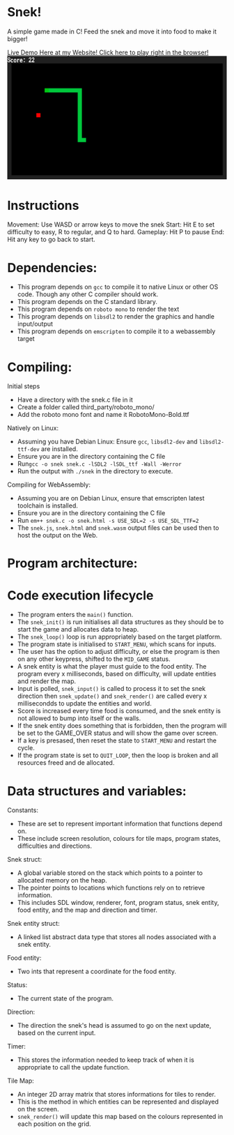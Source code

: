 # Snek!
A simple game made in C!
Feed the snek and move it into food to make it bigger!

[Live Demo Here at my Website! Click here to play right in the browser!](https://ashtheamin.github.io/snek/snek.html)
![Snek](screenshot.png)

# Instructions
Movement: Use WASD or arrow keys to move the snek
Start: Hit E to set difficulty to easy, R to regular, and Q to hard.
Gameplay: Hit P to pause
End: Hit any key to go back to start.

# Dependencies:
- This program depends on `gcc` to compile it to native Linux or other OS code. Though any other C compiler should work.
- This program depends on the C standard library.
- This program depends on `roboto mono` to render the text
- This program depends on `libsdl2` to render the graphics and handle input/output
- This program depends on `emscripten` to compile it to a webassembly target

# Compiling:
Initial steps
- Have a directory with the snek.c file in it
- Create a folder called third_party/roboto_mono/
- Add the roboto mono font and name it RobotoMono-Bold.ttf

Natively on Linux:
- Assuming you have Debian Linux: Ensure `gcc`, `libsdl2-dev` and `libsdl2-ttf-dev` are installed.
- Ensure you are in the directory containing the C file
- Run`gcc -o snek snek.c -lSDL2 -lSDL_ttf -Wall -Werror`
- Run the output with `./snek` in the directory to execute.

Compiling for WebAssembly:
- Assuming you are on Debian Linux, ensure that emscripten latest toolchain is installed.
- Ensure you are in the directory containing the C file
- Run `em++ snek.c -o snek.html -s USE_SDL=2 -s USE_SDL_TTF=2`
- The `snek.js`, `snek.html` and `snek.wasm` output files can be used then to host the output on the Web.

# Program architecture:

# Code execution lifecycle
- The program enters the `main()` function.
- The `snek_init()` is run initialises all data structures as they should be to start the game and allocates data to heap.
- The `snek_loop()` loop is run appropriately based on the target platform.
- The program state is initialised to `START_MENU`, which scans for inputs.
- The user has the option to adjust difficulty, or else the program is then on any other keypress, shifted to the `MID_GAME` status.
- A snek entity is what the player must guide to the food entity. The program every x milliseconds, based on difficulty, will update entities and render the map.
- Input is polled, `snek_input()` is called to process it to set the snek direction then `snek_update()` and `snek_render()` are called every x millisecondds to update the entities and world.
- Score is increased every time food is consumed, and the snek entity is not allowed to bump into itself or the walls.
- If the snek entity does something that is forbidden, then the program will be set to the GAME_OVER status and will show the game over screen.
- If a key is presased, then reset the state to `START_MENU` and restart the cycle.
- If the program state is set to `QUIT_LOOP`, then the loop is broken and all resources freed and de allocated.

# Data structures and variables:
Constants:
- These are set to represent important information that functions depend on.
- These include screen resolution, colours for tile maps, program states, difficulties and directions.

Snek struct:
  - A global variable stored on the stack which points to a pointer to allocated memory on the heap.
  - The pointer points to locations which functions rely on to retrieve information.
  - This includes SDL window, renderer, font, program status, snek entity, food entity, and the map and direction and timer.

Snek entity struct:
  - A linked list abstract data type that stores all nodes associated with a snek entity.

Food entity:
  - Two ints that represent a coordinate for the food entity.
 
Status:
  - The current state of the program.
 
Direction:
 - The direction the snek's head is assumed to go on the next update, based on the current input.
 
Timer:
  - This stores the information needed to keep track of when it is appropriate to call the update function.

Tile Map:
  - An integer 2D array matrix that stores informations for tiles to render.
  - This is the method in which entities can be represented and displayed on the screen.
  - `snek_render()` will update this map based on the colours represented in each position on the grid.
